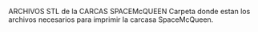 ARCHIVOS STL de la CARCAS SPACEMcQUEEN 
Carpeta donde estan los archivos necesarios para imprimir la carcasa SpaceMcQueen.
